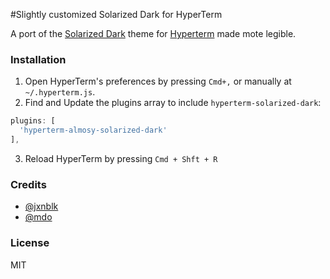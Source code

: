 #Slightly customized Solarized Dark for HyperTerm

A port of the [Solarized Dark](http://ethanschoonover.com/solarized) theme for [Hyperterm](https://hyperterm.org/) made mote legible.

### Installation
1. Open HyperTerm's preferences by pressing `Cmd+,` or manually at `~/.hyperterm.js`.
2. Find and Update the plugins array to include `hyperterm-solarized-dark`:

  ```js
  plugins: [
    'hyperterm-almosy-solarized-dark'
  ],
  ```
3. Reload HyperTerm by pressing `Cmd + Shft + R`

### Credits
- [@jxnblk](https://github.com/jxnblk)
- [@mdo](https://github.com/mdo)

### License
MIT
